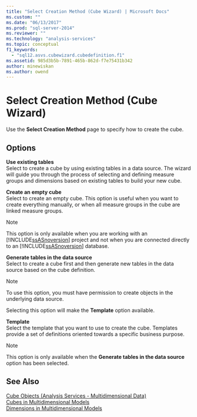 ```yaml
---
title: "Select Creation Method (Cube Wizard) | Microsoft Docs"
ms.custom: ""
ms.date: "06/13/2017"
ms.prod: "sql-server-2014"
ms.reviewer: ""
ms.technology: "analysis-services"
ms.topic: conceptual
f1_keywords: 
  - "sql12.asvs.cubewizard.cubedefinition.f1"
ms.assetid: 985d3b5b-7891-465b-862d-f7e75431b342
author: minewiskan
ms.author: owend
---
```

# Select Creation Method (Cube Wizard)
  Use the **Select Creation Method** page to specify how to create the cube.  
  
## Options  
 **Use existing tables**  
 Select to create a cube by using existing tables in a data source. The wizard will guide you through the process of selecting and defining measure groups and dimensions based on existing tables to build your new cube.  
  
 **Create an empty cube**  
 Select to create an empty cube. This option is useful when you want to create everything manually, or when all measure groups in the cube are linked measure groups.  
  
> [!NOTE]  
>  This option is only available when you are working with an [!INCLUDE[ssASnoversion](../includes/ssasnoversion-md.md)] project and not when you are connected directly to an [!INCLUDE[ssASnoversion](../includes/ssasnoversion-md.md)] database.  
  
 **Generate tables in the data source**  
 Select to create a cube first and then generate new tables in the data source based on the cube definition.  
  
> [!NOTE]  
>  To use this option, you must have permission to create objects in the underlying data source.  
  
 Selecting this option will make the **Template** option available.  
  
 **Template**  
 Select the template that you want to use to create the cube. Templates provide a set of definitions oriented towards a specific business purpose.  
  
> [!NOTE]  
>  This option is only available when the **Generate tables in the data source** option has been selected.  
  
## See Also  
 [Cube Objects &#40;Analysis Services - Multidimensional Data&#41;](multidimensional-models-olap-logical-cube-objects/cube-objects-analysis-services-multidimensional-data.md)   
 [Cubes in Multidimensional Models](multidimensional-models/cubes-in-multidimensional-models.md)   
 [Dimensions in Multidimensional Models](multidimensional-models/dimensions-in-multidimensional-models.md)  
  
  
